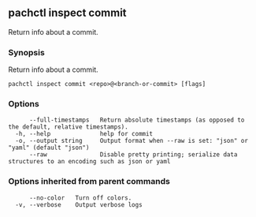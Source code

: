 ## pachctl inspect commit

Return info about a commit.

### Synopsis

Return info about a commit.

```
pachctl inspect commit <repo>@<branch-or-commit> [flags]
```

### Options

```
      --full-timestamps   Return absolute timestamps (as opposed to the default, relative timestamps).
  -h, --help              help for commit
  -o, --output string     Output format when --raw is set: "json" or "yaml" (default "json")
      --raw               Disable pretty printing; serialize data structures to an encoding such as json or yaml
```

### Options inherited from parent commands

```
      --no-color   Turn off colors.
  -v, --verbose    Output verbose logs
```

